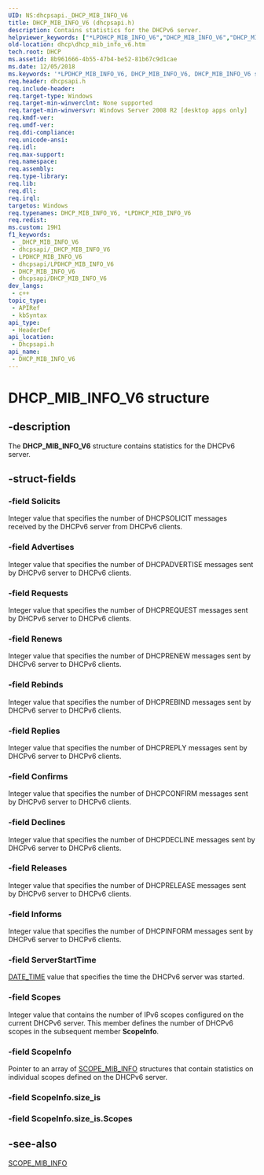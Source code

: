 ```yaml
---
UID: NS:dhcpsapi._DHCP_MIB_INFO_V6
title: DHCP_MIB_INFO_V6 (dhcpsapi.h)
description: Contains statistics for the DHCPv6 server.
helpviewer_keywords: ["*LPDHCP_MIB_INFO_V6","DHCP_MIB_INFO_V6","DHCP_MIB_INFO_V6 structure [DHCP]","PDHCP_MIB_INFO_V6","PDHCP_MIB_INFO_V6 structure pointer [DHCP]","dhcp.dhcp_mib_info_v6","dhcpsapi/DHCP_MIB_INFO_V6","dhcpsapi/PDHCP_MIB_INFO_V6"]
old-location: dhcp\dhcp_mib_info_v6.htm
tech.root: DHCP
ms.assetid: 8b961666-4b55-47b4-be52-81b67c9d1cae
ms.date: 12/05/2018
ms.keywords: '*LPDHCP_MIB_INFO_V6, DHCP_MIB_INFO_V6, DHCP_MIB_INFO_V6 structure [DHCP], PDHCP_MIB_INFO_V6, PDHCP_MIB_INFO_V6 structure pointer [DHCP], dhcp.dhcp_mib_info_v6, dhcpsapi/DHCP_MIB_INFO_V6, dhcpsapi/PDHCP_MIB_INFO_V6'
req.header: dhcpsapi.h
req.include-header: 
req.target-type: Windows
req.target-min-winverclnt: None supported
req.target-min-winversvr: Windows Server 2008 R2 [desktop apps only]
req.kmdf-ver: 
req.umdf-ver: 
req.ddi-compliance: 
req.unicode-ansi: 
req.idl: 
req.max-support: 
req.namespace: 
req.assembly: 
req.type-library: 
req.lib: 
req.dll: 
req.irql: 
targetos: Windows
req.typenames: DHCP_MIB_INFO_V6, *LPDHCP_MIB_INFO_V6
req.redist: 
ms.custom: 19H1
f1_keywords:
 - _DHCP_MIB_INFO_V6
 - dhcpsapi/_DHCP_MIB_INFO_V6
 - LPDHCP_MIB_INFO_V6
 - dhcpsapi/LPDHCP_MIB_INFO_V6
 - DHCP_MIB_INFO_V6
 - dhcpsapi/DHCP_MIB_INFO_V6
dev_langs:
 - c++
topic_type:
 - APIRef
 - kbSyntax
api_type:
 - HeaderDef
api_location:
 - Dhcpsapi.h
api_name:
 - DHCP_MIB_INFO_V6
---
```


# DHCP_MIB_INFO_V6 structure


## -description

The <b>DHCP_MIB_INFO_V6</b> structure contains statistics for the DHCPv6 server.

## -struct-fields

### -field Solicits

Integer value that specifies the number of DHCPSOLICIT messages received by the DHCPv6 server from DHCPv6 clients.

### -field Advertises

Integer value that specifies the number of DHCPADVERTISE messages sent by DHCPv6 server to DHCPv6 clients.

### -field Requests

Integer value that specifies the number of DHCPREQUEST messages sent by DHCPv6 server to DHCPv6 clients.

### -field Renews

Integer value that specifies the number of DHCPRENEW messages sent by DHCPv6 server to DHCPv6 clients.

### -field Rebinds

Integer value that specifies the number of DHCPREBIND messages sent by DHCPv6 server to DHCPv6 clients.

### -field Replies

Integer value that specifies the number of DHCPREPLY messages sent by DHCPv6 server to DHCPv6 clients.

### -field Confirms

Integer value that specifies the number of DHCPCONFIRM messages sent by DHCPv6 server to DHCPv6 clients.

### -field Declines

Integer value that specifies the number of DHCPDECLINE messages sent by DHCPv6 server to DHCPv6 clients.

### -field Releases

Integer value that specifies the number of DHCPRELEASE messages sent by DHCPv6 server to DHCPv6 clients.

### -field Informs

Integer value that specifies the number of DHCPINFORM messages sent by DHCPv6 server to DHCPv6 clients.

### -field ServerStartTime

<a href="https://docs.microsoft.com/windows/desktop/api/dhcpsapi/ns-dhcpsapi-date_time">DATE_TIME</a> value that specifies the time the DHCPv6 server was started.

### -field Scopes

Integer value that contains the number of IPv6 scopes configured on the current DHCPv6 server. This member defines the number of DHCPv6 scopes in the subsequent member <b>ScopeInfo</b>.

### -field ScopeInfo

Pointer to an array of <a href="https://docs.microsoft.com/windows/desktop/api/dhcpsapi/ns-dhcpsapi-scope_mib_info">SCOPE_MIB_INFO</a> structures that contain statistics on individual scopes defined on the DHCPv6 server.

### -field ScopeInfo.size_is

### -field ScopeInfo.size_is.Scopes

## -see-also

<a href="https://docs.microsoft.com/windows/desktop/api/dhcpsapi/ns-dhcpsapi-scope_mib_info">SCOPE_MIB_INFO</a>

